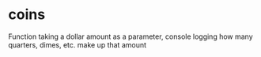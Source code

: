 # coins
Function taking a dollar amount as a parameter, console logging how many quarters, dimes, etc. make up that amount
